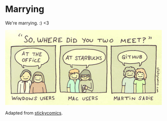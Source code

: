 # Marrying

We're marrying. :) <3

![Comic about how Sadie and Martin met](us_couple.png)

Adapted from [stickycomics](https://www.stickycomics.com/where-did-you-meet/).
